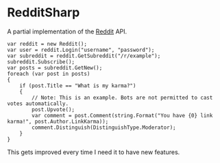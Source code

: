# RedditSharp

A partial implementation of the [Reddit](http://reddit.com) API.

    var reddit = new Reddit();
    var user = reddit.Login("username", "password");
    var subreddit = reddit.GetSubreddit("/r/example");
    subreddit.Subscribe();
    var posts = subreddit.GetNew();
    foreach (var post in posts)
    {
        if (post.Title == "What is my karma?")
        {
            // Note: This is an example. Bots are not permitted to cast votes automatically.
            post.Upvote();
            var comment = post.Comment(string.Format("You have {0} link karma!", post.Author.LinkKarma));
            comment.Distinguish(DistinguishType.Moderator);
        }
    }

This gets improved every time I need it to have new features.
